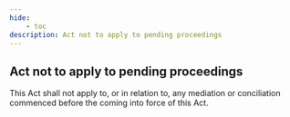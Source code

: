 ```yaml
---
hide:
    - toc
description: Act not to apply to pending proceedings
---
```


## Act not to apply to pending proceedings

This Act shall not apply to, or in relation to, any mediation or conciliation commenced before the coming into force of this Act.
